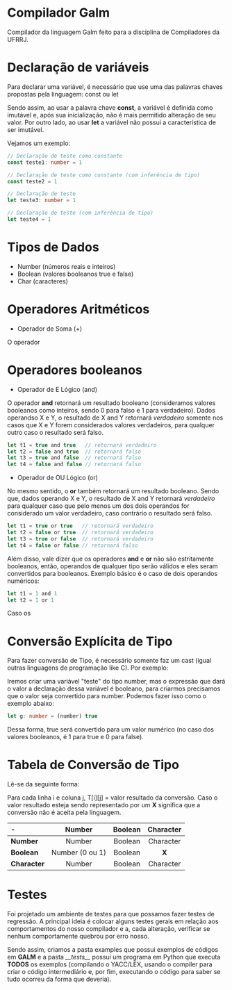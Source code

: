 # Compilador Galm
Compilador da linguagem Galm feito para a disciplina de Compiladores da UFRRJ.

# Declaração de variáveis

Para declarar uma variável, é necessário que use uma das palavras chaves propostas pela linguagem: const ou let

Sendo assim, ao usar a palavra chave **const**, a variável é definida como imutável e, após sua inicialização, não é mais permitido alteração de seu valor. Por outro lado, ao usar **let** a variável não possui a característica de ser imutável.

Vejamos um exemplo:

```ts
// Declaração de teste como constante
const teste1: number = 1

// Declaração de teste como constante (com inferência de tipo)
const teste2 = 1

// Declaração de teste
let teste3: number = 1

// Declaração de teste (com inferência de tipo)
let teste4 = 1
```

# Tipos de Dados

* Number (números reais e inteiros)
* Boolean (valores booleanos true e false)
* Char (caracteres)

# Operadores Aritméticos

* Operador de Soma (+)

O operador

# Operadores booleanos

* Operador de E Lógico (and)

O operador **and** retornará um resultado booleano (consideramos valores booleanos como inteiros, sendo 0 para falso e 1 para verdadeiro).
Dados operandso X e Y, o resultado de X and Y retornará *verdadeiro* somente nos casos que X e Y forem considerados valores verdadeiros, para qualquer outro caso o resultado será falso.

```ts
let t1 = true and true   // retornará verdadeiro
let t2 = false and true  // retornará falso
let t3 = true and false  // retornará falso
let t4 = false and false // retornará falso
```

* Operador de OU Lógico (or)

No mesmo sentido, o **or** também retornará um resultado booleano. Sendo que, dados operando X e Y, o resultado de X and Y retornará *verdadeiro* para qualquer caso que pelo menos um dos dois operandos for considerado um valor verdadeiro, caso contrário o resultado será falso.

```ts
let t1 = true or true   // retornará verdadeiro
let t2 = false or true  // retornará verdadeiro
let t3 = true or false  // retornará verdadeiro
let t4 = false or false // retornará falso
```

Além disso, vale dizer que os operadores **and** e **or** não são estritamente booleanos, então, operandos de qualquer tipo serão válidos e eles seram convertidos para booleanos.
Exemplo básico é o caso de dois operandos numéricos:

```ts
let t1 = 1 and 1
let t2 = 1 or 1
```

Caso os 

# Conversão Explícita de Tipo

Para fazer conversão de Tipo, é necessário somente faz um cast (igual outras linguagens de programação like C).
Por exemplo:

Iremos criar uma variável "teste" do tipo number, mas o expressão que dará o valor a declaração dessa variável é booleano, para criarmos precisamos que o valor seja convertido para number. Podemos fazer isso como o exemplo abaixo:

```ts
let g: number = (number) true
```

Dessa forma, true será convertido para um valor numérico (no caso dos valores booleanos, é 1 para true e 0 para false). 

# Tabela de Conversão de Tipo

Lê-se da seguinte forma:

Para cada linha i e coluna j, T[i][j] = valor resultado da conversão.
Caso o valor resultado esteja sendo representado por um **X** significa que a conversão não é aceita pela linguagem.

\-              |   Number           | Boolean      | Character
:------         |   :------:         | :------:     | :------:
**Number**      |   Number           | Boolean      | Character
**Boolean**     |   Number (0 ou 1)  | Boolean      | **X**
**Character**   |   Number           | Boolean      | Character

# Testes

Foi projetado um ambiente de testes para que possamos fazer testes de regressão.
A principal ideia é colocar alguns testes gerais em relação aos comportamentos do nosso compilador e a, cada alteração, verificar se nenhum comportamente quebrou por erro nosso.

Sendo assim, criamos a pasta examples que possui exemplos de códigos em **GALM** e a pasta *\_\_tests\_\_* possui um programa em Python que executa **TODOS** os exemplos (compilando o YACC/LEX, usando o compiler para criar o código intermediário e, por fim, executando o código para saber se tudo ocorreu da forma que deveria).